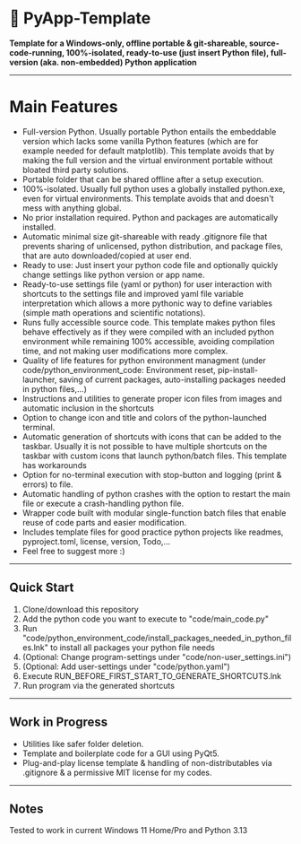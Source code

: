 # 🐍 PyApp-Template

**Template for a Windows-only, offline portable & git-shareable, source-code-running, 100%-isolated, ready-to-use (just insert Python file), full-version (aka. non-embedded) Python application** 

---

# Main Features

- Full-version Python. Usually portable Python entails the embeddable version which lacks some vanilla Python features (which are for example needed for default matplotlib). This template avoids that by making the full version and the virtual environment portable without bloated third party solutions.
- Portable folder that can be shared offline after a setup execution.
- 100%-isolated. Usually full python uses a globally installed python.exe, even for virtual environments. This template avoids that and doesn't mess with anything global.
- No prior installation required. Python and packages are automatically installed.
- Automatic minimal size git-shareable with ready .gitignore file that prevents sharing of unlicensed, python distribution, and package files, that are auto downloaded/copied at user end.
- Ready to use: Just insert your python code file and optionally quickly change settings like python version or app name.
- Ready-to-use settings file (yaml or python) for user interaction with shortcuts to the settings file and improved yaml file variable interpretation which allows a more pythonic way to define variables (simple math operations and scientific notations).
- Runs fully accessible source code. This template makes python files behave effectively as if they were compiled with an included python environment while remaining 100% accessible, avoiding compilation time, and not making user modifications more complex.
- Quality of life features for python environment managment (under code/python_environment_code: Environment reset, pip-install-launcher, saving of current packages, auto-installing packages needed in python files,...)
- Instructions and utilities to generate proper icon files from images and automatic inclusion in the shortcuts
- Option to change icon and title and colors of the python-launched terminal.
- Automatic generation of shortcuts with icons that can be added to the taskbar. Usually it is not possible to have multiple shortcuts on the taskbar with custom icons that launch python/batch files. This template has workarounds
- Option for no-terminal execution with stop-button and logging (print & errors) to file.
- Automatic handling of python crashes with the option to restart the main file or execute a crash-handling python file.
- Wrapper code built with modular single-function batch files that enable reuse of code parts and easier modification.
- Includes template files for good practice python projects like readmes, pyproject.toml, license, version, Todo,...
- Feel free to suggest more :)

---

## Quick Start

1. Clone/download this repository
2. Add the python code you want to execute to "code/main_code.py"
3. Run "code/python_environment_code/install_packages_needed_in_python_files.lnk" to install all packages your python file needs
4. (Optional: Change program-settings under "code/non-user_settings.ini")
5. (Optional: Add user-settings under "code/python.yaml")
6. Execute RUN_BEFORE_FIRST_START_TO_GENERATE_SHORTCUTS.lnk
7. Run program via the generated shortcuts 

---

## Work in Progress

- Utilities like safer folder deletion.
- Template and boilerplate code for a GUI using PyQt5.
- Plug-and-play license template & handling of non-distributables via .gitignore & a permissive MIT license for my codes.
  
---

## Notes

Tested to work in current Windows 11 Home/Pro and Python 3.13
